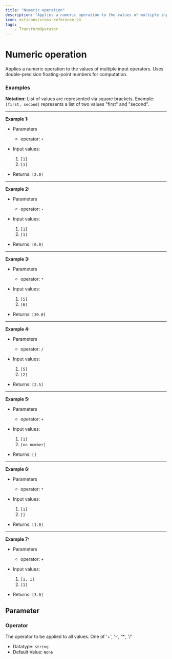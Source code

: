 ```yaml
---
title: "Numeric operation"
description: "Applies a numeric operation to the values of multiple input operators. Uses double-precision floating-point numbers for computation."
icon: octicons/cross-reference-24
tags: 
    - TransformOperator
---
```

# Numeric operation
<!-- This file was generated - DO NOT CHANGE IT MANUALLY -->



Applies a numeric operation to the values of multiple input operators. Uses double-precision floating-point numbers for computation.

### Examples

**Notation:** List of values are represented via square brackets. Example: `[first, second]` represents a list of two values "first" and "second".

---
**Example 1:**

* Parameters
    * operator: `+`

* Input values:
    1. `[1]`
    2. `[1]`

* Returns: `[2.0]`


---
**Example 2:**

* Parameters
    * operator: `-`

* Input values:
    1. `[1]`
    2. `[1]`

* Returns: `[0.0]`


---
**Example 3:**

* Parameters
    * operator: `*`

* Input values:
    1. `[5]`
    2. `[6]`

* Returns: `[30.0]`


---
**Example 4:**

* Parameters
    * operator: `/`

* Input values:
    1. `[5]`
    2. `[2]`

* Returns: `[2.5]`


---
**Example 5:**

* Parameters
    * operator: `+`

* Input values:
    1. `[1]`
    2. `[no number]`

* Returns: `[]`


---
**Example 6:**

* Parameters
    * operator: `*`

* Input values:
    1. `[1]`
    2. `[]`

* Returns: `[1.0]`


---
**Example 7:**

* Parameters
    * operator: `+`

* Input values:
    1. `[1, 1]`
    2. `[1]`

* Returns: `[3.0]`




## Parameter

### Operator

The operator to be applied to all values. One of '+', '-', '*', '/'

- Datatype: `string`
- Default Value: `None`




